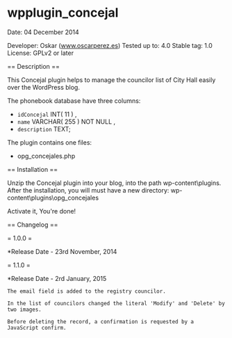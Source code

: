 wpplugin_concejal
=================
Date: 04 December 2014

Developer: Oskar  (www.oscarperez.es)
Tested up to: 4.0
Stable tag: 1.0
License: GPLv2 or later

== Description ==

This Concejal plugin helps to manage the councilor list of City Hall easily over the WordPress blog.

The phonebook database have three columns:
- `idConcejal` INT( 11 ) , 
- `name` VARCHAR( 255 ) NOT NULL , 
- `description` TEXT;

The plugin contains one files:
- opg_concejales.php

== Installation ==

Unzip the Concejal plugin into your blog, into the path wp-content\plugins.
After the installation, you will must have a new directory: wp-content\plugins\opg_concejales

Activate it, 
You're done!

== Changelog ==

= 1.0.0 =

*Release Date - 23rd November, 2014

= 1.1.0 =

*Release Date - 2rd January, 2015

	The email field is added to the registry councilor.

    In the list of councilors changed the literal 'Modify' and 'Delete' by two images.

    Before deleting the record, a confirmation is requested by a JavaScript confirm.